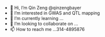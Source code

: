 - 👋 Hi, I’m Qin Zeng @qinzengbayer
- 👀 I’m interested in GWAS and QTL mapping
- 🌱 I’m currently learning ...
- 💞️ I’m looking to collaborate on ...
- 📫 How to reach me ...314-4895876

<!---
qinzengbayer/qinzengbayer is a ✨ special ✨ repository because its `README.md` (this file) appears on your GitHub profile.
You can click the Preview link to take a look at your changes.
--->
